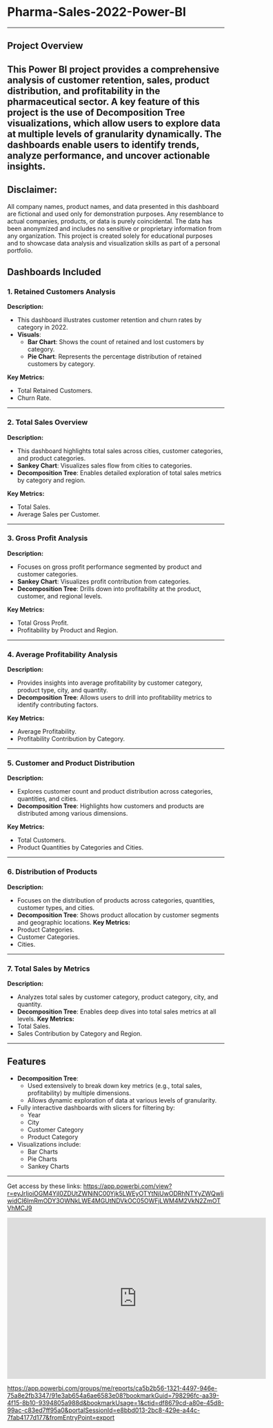 # Pharma-Sales-2022-Power-BI
---
## **Project Overview**

This Power BI project provides a comprehensive analysis of customer retention, sales, product distribution, and profitability in the pharmaceutical sector. 
A key feature of this project is the use of **Decomposition Tree visualizations**, which allow users to explore data at multiple levels of granularity dynamically. 
The dashboards enable users to identify trends, analyze performance, and uncover actionable insights.
---
## **Disclaimer:**
All company names, product names, and data presented in this dashboard are fictional and used only for demonstration purposes. 
Any resemblance to actual companies, products, or data is purely coincidental.
The data has been anonymized and includes no sensitive or proprietary information from any organization.
This project is created solely for educational purposes and to showcase data analysis and visualization skills as part of a personal portfolio.

## **Dashboards Included**

### **1. Retained Customers Analysis**
**Description:**
- This dashboard illustrates customer retention and churn rates by category in 2022.
- **Visuals**:
  - **Bar Chart**: Shows the count of retained and lost customers by category.
  - **Pie Chart**: Represents the percentage distribution of retained customers by category.

**Key Metrics:**
- Total Retained Customers.
- Churn Rate.
---
### **2. Total Sales Overview**
**Description:**
- This dashboard highlights total sales across cities, customer categories, and product categories.
- **Sankey Chart**: Visualizes sales flow from cities to categories.
- **Decomposition Tree**: Enables detailed exploration of total sales metrics by category and region.

**Key Metrics:**
- Total Sales.
- Average Sales per Customer.
---
### **3. Gross Profit Analysis**
**Description:**
- Focuses on gross profit performance segmented by product and customer categories.
- **Sankey Chart**: Visualizes profit contribution from categories.
- **Decomposition Tree**: Drills down into profitability at the product, customer, and regional levels.

**Key Metrics:**
- Total Gross Profit.
- Profitability by Product and Region.
---
### **4. Average Profitability Analysis**
**Description:**
- Provides insights into average profitability by customer category, product type, city, and quantity.
- **Decomposition Tree**: Allows users to drill into profitability metrics to identify contributing factors.

**Key Metrics:**
- Average Profitability.
- Profitability Contribution by Category.
---
### **5. Customer and Product Distribution**
**Description:**
- Explores customer count and product distribution across categories, quantities, and cities.
- **Decomposition Tree**: Highlights how customers and products are distributed among various dimensions.

**Key Metrics:**
- Total Customers.
- Product Quantities by Categories and Cities.
---
### **6. Distribution of Products**
**Description:**
- Focuses on the distribution of products across categories, quantities, customer types, and cities.
- **Decomposition Tree**: Shows product allocation by customer segments and geographic locations.
**Key Metrics:**
- Product Categories.
- Customer Categories.
- Cities.
---
### **7. Total Sales by Metrics**
**Description:**
- Analyzes total sales by customer category, product category, city, and quantity.
- **Decomposition Tree**: Enables deep dives into total sales metrics at all levels.
**Key Metrics:**
- Total Sales.
- Sales Contribution by Category and Region.
---
## **Features**
- **Decomposition Tree**:
  - Used extensively to break down key metrics (e.g., total sales, profitability) by multiple dimensions.
  - Allows dynamic exploration of data at various levels of granularity.
- Fully interactive dashboards with slicers for filtering by:
  - Year
  - City
  - Customer Category
  - Product Category
- Visualizations include:
  - Bar Charts
  - Pie Charts
  - Sankey Charts

---
Get access by these links:
https://app.powerbi.com/view?r=eyJrIjoiOGM4YjI0ZDUtZWNiNC00Yjk5LWEyOTYtNjUwODRhNTYyZWQwIiwidCI6ImRmODY3OWNkLWE4MGUtNDVkOC05OWFjLWM4M2VkN2ZmOTVhMCJ9

<iframe title="Analysis Pharma Sales 2022" width="600" height="373.5" src="https://app.powerbi.com/view?r=eyJrIjoiOGM4YjI0ZDUtZWNiNC00Yjk5LWEyOTYtNjUwODRhNTYyZWQwIiwidCI6ImRmODY3OWNkLWE4MGUtNDVkOC05OWFjLWM4M2VkN2ZmOTVhMCJ9" frameborder="0" allowFullScreen="true"></iframe>

https://app.powerbi.com/groups/me/reports/ca5b2b56-1321-4497-946e-75a8e2fb3347/91e3ab654a6ae6583e08?bookmarkGuid=798296fc-aa39-4f15-8b10-9394805a988d&bookmarkUsage=1&ctid=df8679cd-a80e-45d8-99ac-c83ed7ff95a0&portalSessionId=e8bbd013-2bc8-429e-a44c-7fab4177d177&fromEntryPoint=export
